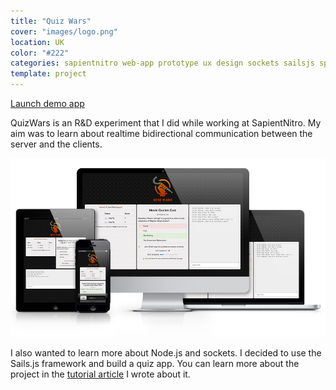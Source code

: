 ```yaml
---
title: "Quiz Wars"
cover: "images/logo.png"
location: UK
color: "#222"
categories: sapientnitro web-app prototype ux design sockets sailsjs spa inverted open-source
template: project
---
```


<p class="align-center">
<a class="btn" href="http://quizwars.herokuapp.com" target="_blank">Launch demo app</a>
</p>

QuizWars is an R&D experiment that I did while working at SapientNitro. My aim was to learn about realtime bidirectional communication between the server and the clients.

![](./images/1.jpg)

I also wanted to learn more about Node.js and sockets. I decided to use the Sails.js framework and build a quiz app. You can learn more about the project in the [tutorial article](/tutorial-how-to-build-a-multi-player-quiz-app-with-sails-js/) I wrote about it.
